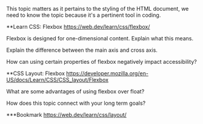 This topic matters as it pertains to the styling of the HTML document, we need to know the topic because it's a pertinent tool in coding.

**Learn CSS: Flexbox
https://web.dev/learn/css/flexbox/

Flexbox is designed for one-dimensional content. Explain what this means.

Explain the difference between the main axis and cross axis.

How can using certain properties of flexbox negatively impact accessibility?

**CSS Layout: Flexbox
https://developer.mozilla.org/en-US/docs/Learn/CSS/CSS_layout/Flexbox

What are some advantages of using flexbox over float?

How does this topic connect with your long term goals?

***Bookmark
https://web.dev/learn/css/layout/
